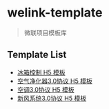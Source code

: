 # welink-template

> 微联项目模板库

## Template List

- [冰箱控制 H5 模板](https://github.com/jd-smart-fe/welink-template/tree/master/fridge-template)
- [空气净化器3.0协议 H5 模板](https://github.com/jd-smart-fe/welink-template/tree/master/aircleaner-JL3-template)
- [空调3.0协议 H5 模板](https://github.com/jd-smart-fe/welink-template/tree/master/airconditioner-JL3-template)
- [新风系统3.0协议 H5 模板](https://github.com/jd-smart-fe/welink-template/tree/master/airpurifier-JL3-template)
